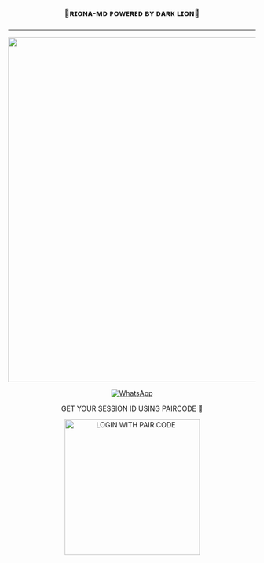 <div align="center">
	<h3>💃ʀɪᴏɴᴀ-ᴍᴅ ᴘᴏᴡᴇʀᴇᴅ ʙʏ ᴅᴀʀᴋ ʟɪᴏɴ💃<h3></h3>

***

  <p align="center">
<a href="https://github.com/ch4mi-LK/RIONA-MD-TESTING/new/main">
    <img src="https://i.ibb.co/mFL4JNb/RIONA.jpg"  width="700px">
</a><p align="center">

  <a aria-label="WhatsApp Supported Channel" href="https://whatsapp.com/channel/0029Vazgd9F6WaKffmdKQH2A" target="_blank">
    <img alt="WhatsApp" src="https://img.shields.io/badge/Join Channel-25D366?style=for-the-badge&logo=WhatsApp&logoColor=white" />
  </a>

GET YOUR SESSION ID USING PAIRCODE 💃

<a href="https://okay-tuesday-ch4mi-1-f41e39cf.koyeb.app///pair"><img src="https://img.shields.io/badge/LOGIN%20WITH-PAIR%20CODE-black" alt="LOGIN WITH PAIR CODE" width="275"></a>

